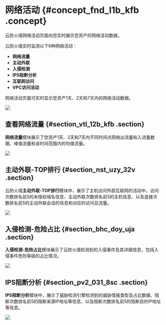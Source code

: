 # 网络活动 {#concept_fnd_l1b_kfb .concept}

云防火墙网络活动页面向您实时展示您资产的网络活动数据。

云防火墙实时监测以下6种网络活动：

-   **网络流量**
-   **主动外联**
-   **入侵检测**
-   **IPS阻断分析**
-   **互联网访问**
-   **VPC访问活动**

网络活动页面可实时显示您资产1天、2天和7天内的网络活动数据。

![](http://static-aliyun-doc.oss-cn-hangzhou.aliyuncs.com/assets/img/22633/155646421545832_zh-CN.png)

## 查看网络流量 {#section_vtl_12b_kfb .section}

**网络流量**模块展示了您资产1天、2天和7天内不同时间点网络出流量和入流量数据、峰值流量和该时间范围内的均值流量。

![](http://static-aliyun-doc.oss-cn-hangzhou.aliyuncs.com/assets/img/21267/155646421511756_zh-CN.png)

## 主动外联-TOP排行 {#section_nst_uzy_32v .section}

云防火墙**主动外联-TOP排行**模块中，展示了主机访问外部互联网的活动中，访问次数排名前5的未授权域名信息、主动外联次数排名前5的主机信息、以及连接次数排名前5的主动外联会话的信息和对应的访问总流量。

![](http://static-aliyun-doc.oss-cn-hangzhou.aliyuncs.com/assets/img/22633/155646421545833_zh-CN.png)

## 入侵检测-危险占比 {#section_bhc_doy_uja .section}

**入侵检测-危险占比**模块展示了云防火墙检测到的入侵事件及其详细信息，包括入侵事件危险等级的占比情况。

![](http://static-aliyun-doc.oss-cn-hangzhou.aliyuncs.com/assets/img/22633/155646421545834_zh-CN.png)

## IPS阻断分析 {#section_pv2_031_8sc .section}

**IPS阻断分析**模块中，展示了威胁检测引擎检测到的威胁情报类型及占比数据、阻断次数排名前5的阻断来源IP地址等信息、以及阻断次数排名前5的阻断目的IP地址等信息。

![](http://static-aliyun-doc.oss-cn-hangzhou.aliyuncs.com/assets/img/22633/155646421545835_zh-CN.png)


